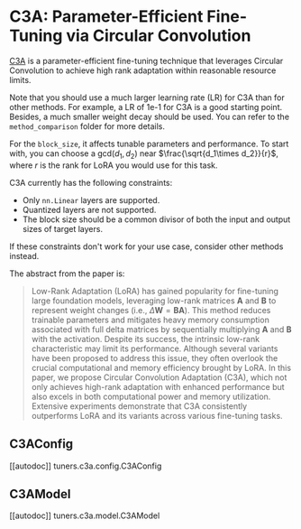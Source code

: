 <!--Copyright 2025 The HuggingFace Team. All rights reserved.

Licensed under the Apache License, Version 2.0 (the "License"); you may not use this file except in compliance with
the License. You may obtain a copy of the License at

http://www.apache.org/licenses/LICENSE-2.0

Unless required by applicable law or agreed to in writing, software distributed under the License is distributed on
an "AS IS" BASIS, WITHOUT WARRANTIES OR CONDITIONS OF ANY KIND, either express or implied. See the License for the
specific language governing permissions and limitations under the License.

⚠️ Note that this file is in Markdown but contain specific syntax for our doc-builder (similar to MDX) that may not be
rendered properly in your Markdown viewer.

-->

# C3A: Parameter-Efficient Fine-Tuning via Circular Convolution

[C3A](https://huggingface.co/papers/2407.19342) is a parameter-efficient fine-tuning technique that leverages Circular Convolution to achieve high rank adaptation within reasonable resource limits.

Note that you should use a much larger learning rate (LR) for C3A than for other methods. For example, a LR of 1e-1 for C3A is a good starting point. Besides, a much smaller weight decay should be used. You can refer to the `method_comparison` folder for more details.

For the `block_size`, it affects tunable parameters and performance. To start with, you can choose a $\mathrm{gcd}(d_1,d_2)$ near $\frac{\sqrt{d_1\times d_2}}{r}$, where $r$ is the rank for LoRA you would use for this task.

C3A currently has the following constraints:

- Only `nn.Linear` layers are supported.
- Quantized layers are not supported.
- The block size should be a common divisor of both the input and output sizes of target layers. 

If these constraints don't work for your use case, consider other methods instead.

The abstract from the paper is:

> Low-Rank Adaptation (LoRA) has gained popularity for fine-tuning large foundation models, leveraging low-rank matrices $\mathbf{A}$ and $\mathbf{B}$ to represent weight changes (i.e., $\Delta \mathbf{W} = \mathbf{B} \mathbf{A}$). This method reduces trainable parameters and mitigates heavy memory consumption associated with full delta matrices by sequentially multiplying $\mathbf{A}$ and $\mathbf{B}$ with the activation. Despite its success, the intrinsic low-rank characteristic may limit its performance. Although several variants have been proposed to address this issue, they often overlook the crucial computational and memory efficiency brought by LoRA. In this paper, we propose Circular Convolution Adaptation (C3A), which not only achieves high-rank adaptation with enhanced performance but also excels in both computational power and memory utilization. Extensive experiments demonstrate that C3A consistently outperforms LoRA and its variants across various fine-tuning tasks. 

## C3AConfig

[[autodoc]] tuners.c3a.config.C3AConfig

## C3AModel

[[autodoc]] tuners.c3a.model.C3AModel
